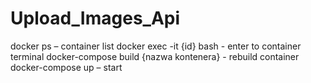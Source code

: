 # Upload_Images_Api


docker ps – container list
docker exec -it {id} bash  - enter to container terminal
docker-compose build {nazwa kontenera}  - rebuild container
docker-compose up – start 
